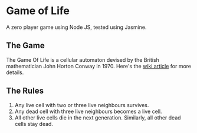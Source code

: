 # Game of Life 
A zero player game using Node JS, tested using Jasmine.

## The Game 
The Game Of Life is a cellular automaton devised by the British mathematician John Horton Conway in 1970. Here's the [wiki article](https://en.wikipedia.org/wiki/Conway%27s_Game_of_Life) for more details.

## The Rules
1. Any live cell with two or three live neighbours survives.
2. Any dead cell with three live neighbours becomes a live cell.
3. All other live cells die in the next generation. Similarly, all other dead cells stay dead.